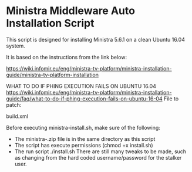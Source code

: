 # Ministra Middleware Auto Installation Script

This script is designed for installing Ministra 5.6.1 on a clean Ubuntu 16.04 system.

It is based on the instructions from the link below:

https://wiki.infomir.eu/eng/ministra-tv-platform/ministra-installation-guide/ministra-tv-platform-installation

WHAT TO DO IF PHING EXECUTION FAILS ON UBUNTU 16.04
https://wiki.infomir.eu/eng/ministra-tv-platform/ministra-installation-guide/faq/what-to-do-if-phing-execution-fails-on-ubuntu-16-04
File to patch:

build.xml 

Before executing ministra-install.sh, make sure of the following:
- The ministra-<version>.zip file is in the same directory as this script
- The script has execute permissions (chmod +x install.sh)
- The run script ./install.sh
There are still many tweaks to be made, such as changing from the hard coded username/password for the stalker user.

